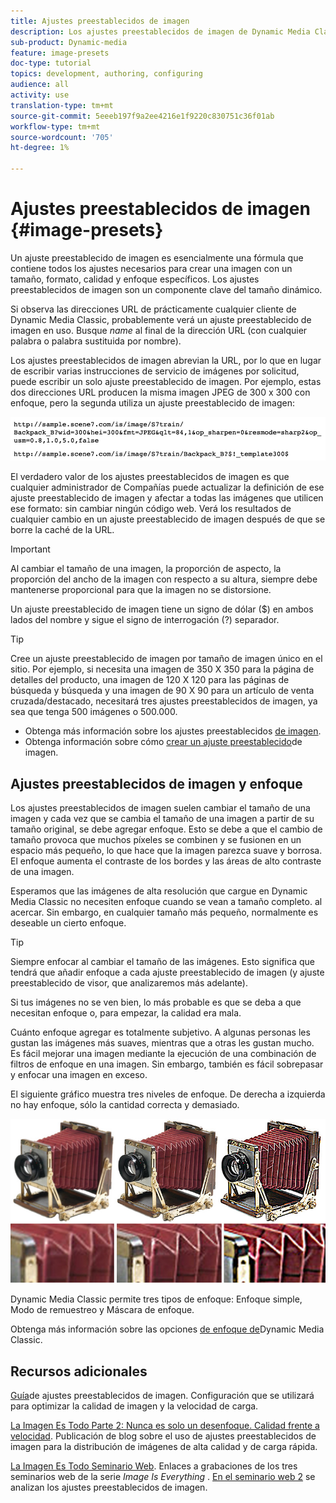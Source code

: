 ```yaml
---
title: Ajustes preestablecidos de imagen
description: Los ajustes preestablecidos de imagen de Dynamic Media Classic contienen todos los ajustes necesarios para crear una imagen con un tamaño, formato, calidad y enfoque específicos. Los ajustes preestablecidos de imagen son un componente clave del tamaño dinámico. Al consultar una URL en Dynamic Media Classic, podrá ver fácilmente si se está utilizando un ajuste preestablecido de imagen. Obtenga información sobre los ajustes preestablecidos de imagen, por qué son tan útiles y cómo crearlos.
sub-product: Dynamic-media
feature: image-presets
doc-type: tutorial
topics: development, authoring, configuring
audience: all
activity: use
translation-type: tm+mt
source-git-commit: 5eeeb197f9a2ee4216e1f9220c830751c36f01ab
workflow-type: tm+mt
source-wordcount: '705'
ht-degree: 1%

---
```



# Ajustes preestablecidos de imagen {#image-presets}

Un ajuste preestablecido de imagen es esencialmente una fórmula que contiene todos los ajustes necesarios para crear una imagen con un tamaño, formato, calidad y enfoque específicos. Los ajustes preestablecidos de imagen son un componente clave del tamaño dinámico.

Si observa las direcciones URL de prácticamente cualquier cliente de Dynamic Media Classic, probablemente verá un ajuste preestablecido de imagen en uso. Busque $name$ al final de la dirección URL (con cualquier palabra o palabra sustituida por nombre).

Los ajustes preestablecidos de imagen abrevian la URL, por lo que en lugar de escribir varias instrucciones de servicio de imágenes por solicitud, puede escribir un solo ajuste preestablecido de imagen. Por ejemplo, estas dos direcciones URL producen la misma imagen JPEG de 300 x 300 con enfoque, pero la segunda utiliza un ajuste preestablecido de imagen:

![image](assets/image-presets/image-preset-2.png)

El verdadero valor de los ajustes preestablecidos de imagen es que cualquier administrador de Compañías puede actualizar la definición de ese ajuste preestablecido de imagen y afectar a todas las imágenes que utilicen ese formato: sin cambiar ningún código web. Verá los resultados de cualquier cambio en un ajuste preestablecido de imagen después de que se borre la caché de la URL.

>[!IMPORTANT]
>
>Al cambiar el tamaño de una imagen, la proporción de aspecto, la proporción del ancho de la imagen con respecto a su altura, siempre debe mantenerse proporcional para que la imagen no se distorsione.

Un ajuste preestablecido de imagen tiene un signo de dólar ($) en ambos lados del nombre y sigue el signo de interrogación (?) separador.

>[!TIP]
>
>Cree un ajuste preestablecido de imagen por tamaño de imagen único en el sitio. Por ejemplo, si necesita una imagen de 350 X 350 para la página de detalles del producto, una imagen de 120 X 120 para las páginas de búsqueda y búsqueda y una imagen de 90 X 90 para un artículo de venta cruzada/destacado, necesitará tres ajustes preestablecidos de imagen, ya sea que tenga 500 imágenes o 500.000.

- Obtenga más información sobre los ajustes preestablecidos [de imagen](https://docs.adobe.com/content/help/en/dynamic-media-classic/using/image-sizing/setting-image-presets.html).
- Obtenga información sobre cómo [crear un ajuste preestablecido](https://docs.adobe.com/content/help/en/dynamic-media-classic/using/image-sizing/setting-image-presets.html#creating-an-image-preset)de imagen.

## Ajustes preestablecidos de imagen y enfoque

Los ajustes preestablecidos de imagen suelen cambiar el tamaño de una imagen y cada vez que se cambia el tamaño de una imagen a partir de su tamaño original, se debe agregar enfoque. Esto se debe a que el cambio de tamaño provoca que muchos píxeles se combinen y se fusionen en un espacio más pequeño, lo que hace que la imagen parezca suave y borrosa. El enfoque aumenta el contraste de los bordes y las áreas de alto contraste de una imagen.

Esperamos que las imágenes de alta resolución que cargue en Dynamic Media Classic no necesiten enfoque cuando se vean a tamaño completo. al acercar. Sin embargo, en cualquier tamaño más pequeño, normalmente es deseable un cierto enfoque.

>[!TIP]
>
>Siempre enfocar al cambiar el tamaño de las imágenes. Esto significa que tendrá que añadir enfoque a cada ajuste preestablecido de imagen (y ajuste preestablecido de visor, que analizaremos más adelante).
>
>Si tus imágenes no se ven bien, lo más probable es que se deba a que necesitan enfoque o, para empezar, la calidad era mala.

Cuánto enfoque agregar es totalmente subjetivo. A algunas personas les gustan las imágenes más suaves, mientras que a otras les gustan mucho. Es fácil mejorar una imagen mediante la ejecución de una combinación de filtros de enfoque en una imagen. Sin embargo, también es fácil sobrepasar y enfocar una imagen en exceso.

El siguiente gráfico muestra tres niveles de enfoque. De derecha a izquierda no hay enfoque, sólo la cantidad correcta y demasiado.

![image](assets/image-presets/image-presets-1.jpg)

Dynamic Media Classic permite tres tipos de enfoque: Enfoque simple, Modo de remuestreo y Máscara de enfoque.

Obtenga más información sobre las opciones [de enfoque de](https://docs.adobe.com/content/help/en/dynamic-media-classic/using/master-files/sharpening-image.html#sharpening_an_image)Dynamic Media Classic.

## Recursos adicionales

[Guía](https://www.adobe.com/content/dam/www/us/en/experience-manager/pdfs/dynamic-media-image-preset-guide.pdf)de ajustes preestablecidos de imagen. Configuración que se utilizará para optimizar la calidad de imagen y la velocidad de carga.

[La Imagen Es Todo Parte 2: Nunca es solo un desenfoque. Calidad frente a velocidad](https://theblog.adobe.com/image-is-everything-part-2-its-never-just-a-blur-quality-versus-speed/). Publicación de blog sobre el uso de ajustes preestablecidos de imagen para la distribución de imágenes de alta calidad y de carga rápida.

[La Imagen Es Todo Seminario Web](https://dynamicmediaseries2019.enterprise.adobeevents.com/). Enlaces a grabaciones de los tres seminarios web de la serie _Image Is Everything_ . [En el seminario web 2](https://seminars.adobeconnect.com/p6lqaotpjnd3) se analizan los ajustes preestablecidos de imagen.
